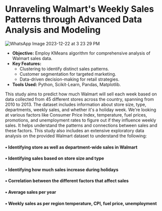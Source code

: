 # Unraveling Walmart's Weekly Sales Patterns through Advanced Data Analysis and Modeling
![WhatsApp Image 2023-12-22 at 3 23 29 PM](https://github.com/Rutuja-Salunke/walmart-sales-dataset-using-KMeans/assets/102023809/f1819ff8-e5ee-4d33-af4b-3295a090c662)
- **Objective:** Employ KMeans algorithm for comprehensive analysis of Walmart sales data.
- **Key Features:**
  - Clustering to identify distinct sales patterns.
  - Customer segmentation for targeted marketing.
  - Data-driven decision-making for retail strategies.
- **Tools Used:** Python, Scikit-Learn, Pandas, Matplotlib.

This study aims to predict how much Walmart will sell each week based on data collected from 45 different stores across the country, spanning from 2010 to 2013. The dataset includes information about store size, type, departments, weekly sales, and whether it's a holiday week. We're looking at various factors like Consumer Price Index, temperature, fuel prices, promotions, and unemployment rates to figure out if they influence weekly sales. It helps understand the patterns and connections between sales and these factors.
This study also includes an extensive exploratory data analysis on the provided Walmart dataset to understand the following:
#### • Identifying store as well as department-wide sales in Walmart
#### • Identifying sales based on store size and type
#### • Identifying how much sales increase during holidays
#### • Correlation between the different factors that affect sales
#### • Average sales per year
#### • Weekly sales as per region temperature, CPI, fuel price, unemployment
